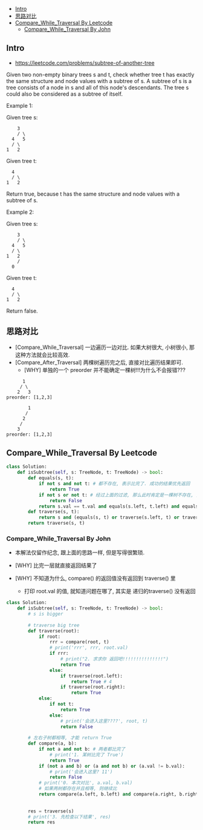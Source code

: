 - [Intro](#intro)
- [思路对比](#%e6%80%9d%e8%b7%af%e5%af%b9%e6%af%94)
- [Compare_While_Traversal By Leetcode](#comparewhiletraversal-by-leetcode)
  - [Compare_While_Traversal By John](#comparewhiletraversal-by-john)

## Intro

- https://leetcode.com/problems/subtree-of-another-tree


Given two non-empty binary trees s and t, check whether tree t has exactly the same structure and node values with a subtree of s. A subtree of s is a tree consists of a node in s and all of this node's descendants. The tree s could also be considered as a subtree of itself.

Example 1:

Given tree s:

        3
        / \
      4   5
      / \
    1   2

Given tree t:

      4 
      / \
    1   2

Return true, because t has the same structure and node values with a subtree of s.


Example 2:

Given tree s:

        3
        / \
      4   5
      / \
    1   2
        /
      0

Given tree t:

      4
      / \
    1   2

Return false.


## 思路对比

- [Compare_While_Traversal] 一边遍历一边对比. 如果大树很大, 小树很小, 那这种方法就会比较高效.
- [Compare_After_Traversal] 两棵树遍历完之后, 直接对比遍历结果即可.
  - [WHY] 单独的一个 preorder 并不能确定一棵树!!!为什么不会报错???

```
      1
     / \
    2   3
preorder: [1,2,3]

        1
       /
      2
     /
    3
preorder: [1,2,3]
``` 




## Compare_While_Traversal By Leetcode


```py
class Solution:
    def isSubtree(self, s: TreeNode, t: TreeNode) -> bool:
        def equals(s, t):
            if not s and not t: # 都不存在, 表示比完了. 成功的结果优先返回
                return True
            if not s or not t: # 经过上面的过滤, 那么此时肯定是一棵树不存在, 另一棵树存在的情况
                return False
            return s.val == t.val and equals(s.left, t.left) and equals(s.right, t.right)
        def traverse(s, t):
            return s and (equals(s, t) or traverse(s.left, t) or traverse(s.right, t))
        return traverse(s, t)
```





### Compare_While_Traversal By John

- 本解法仅留作纪念, 跟上面的思路一样, 但是写得很繁琐.

- [WHY] 比完一层就直接返回结果了
- [WHY] 不知道为什么, compare() 的返回值没有返回到 traverse() 里
  - 打印 root.val 的值, 就知道问题在哪了, 其实是 递归的traverse() 没有返回



```py
class Solution:
    def isSubtree(self, s: TreeNode, t: TreeNode) -> bool:
        # s is bigger
        
        # traverse big tree
        def traverse(root):
            if root:
                rrr = compare(root, t)
                # print('rrr', rrr, root.val)
                if rrr:
                    # print("2. 求求你 返回吧!!!!!!!!!!!!!!!")
                    return True
                else:
                    if traverse(root.left):
                        return True # 4
                    if traverse(root.right):
                        return True
            else:
                if not t:
                    return True
                else:
                    # print('会进入这里????', root, t)
                    return False
        
        # 左右子树都相等, 才能 return True
        def compare(a, b):
            if not a and not b: # 两者都比完了
                # print('1. 某树比完了 True')
                return True
            if (not a and b) or (a and not b) or (a.val != b.val):
                # print('会进入这里? 11')
                return False
            # print('0. 本次对比', a.val, b.val)
            # 如果两树都存在并且相等, 则继续比
            return compare(a.left, b.left) and compare(a.right, b.right)
        
        
        res = traverse(s)
        # print('3. 先检查以下结果', res)
        return res
```

